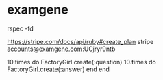 # examgene

rspec -fd


https://stripe.com/docs/api/ruby#create_plan
stripe
accounts@examgene.com:UCjryr9ntb






10.times do
  FactoryGirl.create(:question)
  10.times do
    FactoryGirl.create(:answer)
  end
end
